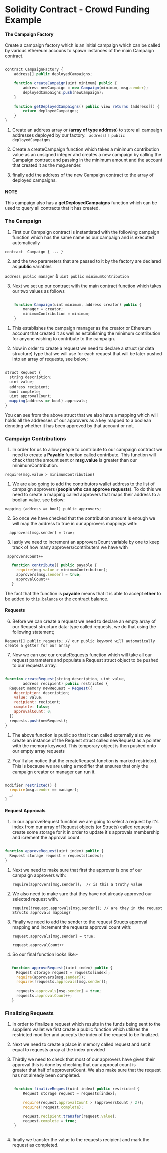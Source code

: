 # Solidity Contract - Crowd Funding Example



#### The Campaign Factory


Create a campaign factory which is an initial campaign which can be called by various ethereum accouns to spawn instances of the main Campaign contract.


```js

contract CampaignFactory {
    address[] public deployedCampaigns;

    function createCampaign(uint minimum) public {
        address newCampaign = new Campaign(minimum, msg.sender);
        deployedCampaigns.push(newCampaign);
    }
    
    function getDeployedCampaigns() public view returns (address[]) {
        return deployedCampaigns;
    }
}

```


1. Create an address array or (**array of type address**) to store all campaign addresses deployed by our factory.  ``  address[] public deployedCampaigns  ``

2. Create a createCampaign function which takes a minimum contribution value as an unsigned integer ahd creates a new campaign by calling the Campaign contract and passing in the minimum amount and the account that created it as the msg.sender.

3. finally add the address of the new Campaign contract to the array of deployed campaigns.


#### NOTE

This campaign also has a **getDeployedCampaigns** function which can be used to query all contracts that it has created.


### The Campaign



1. First our Campaign contract is instantiated with the following campaign function which has the same name as our campaign and is executed automatically


`` contract  Campaign { ... } ``



2. and the two parameters that are passed to it by the factory are declared as **public** variables


`` address public manager `` & `` uint public minimumContribution ``


3. Next we set up our contract with the main contract function which takes our two values as follows


```js

    function Campaign(uint minimum, address creator) public {
        manager = creator;
        minimumContribution = minimum;
    }

```


1. This establishes the campaign manager as the creator or Ethereum account that created it as well as establishing the minimum contribution for anyone wishing to contribute to the campaign.

2. Now in order to create a request we need to declare a struct (or data structure) type that we will use for each request that will be later pushed into an array of requests, see below;


```js

struct Request {
  string description;
  uint value;
  address recipient;
  bool complete;
  uint approvalCount;
  mapping(address => bool) approvals;
}

```


You can see from the above struct that we also have a mapping which will holds all the addresses of our approvers as a key mapped to a boolean denoting whether it has been approved by that account or not.



### Campaign Contributions



1. In order for us to allow people to contribute to our campaign contract we need to create a **Payable** function called contribute. This function will chack that the amount sent or **msg.value** is greater than our minimumContribution.


 

`` require(msg.value > minimumContribution) ``




1. We are also going to add the contributors wallet address to the list of campaign approvers (**people who can approve requests**). To do this we need to create a mapping called approvers that maps their address to a boolian value. see below:



  `` mapping (address => bool) public approvers; ``


2.  So once we have checked that  the contribution amount is enough we will map the address to true in our approvers mappings with:



``   approvers[msg.sender] = true; ``


3. lastly we need to increment an approversCount variable by one to keep track of how many approvers/contributers we have with

``  approversCount++ ``


```js
   function contribute() public payable {
     require(msg.value > minimumContribution);
     approvers[msg.sender] = true;
     approvalCount++
   }

```

   The fact that the function is **payable** means that it is able to accept **ether** to be added to `` this.balance `` or the contract balance.


#### Requests


6. Before we can create a request we need to declare an empty array of our Request structure data-type called requests, we do that using the following statement;


`` Request[] public requests; // our public keyword will automatically create a getter for our array ``


7. Now we can use our createRequests  function which will take all our request parameters and populate a Request struct object to be pushed to our requests array.


```js

function createRequest(string description, uint value,
		address recipient) public restricted {
  Request memory newRequest = Request({
    description: description;
    value: value;
    recipient: recipient;
    complete: false;
    approvalCount: 0;
  })
  requests.push(newRequest);
}

```



1. The above function is public so that it can called externally also we create an instance of the Request struct called newRequest as a pointer with the memory keyword. This temporary object is then pushed onto our empty array requests

2. You'll also notice that the createRequest function is marked restricted. This is because we are using a modifier that ensures that only the campaign creator or manager can run it.


```js

modifier restricted() {
  require(msg.sender == manager);
  _;
}

```



#### Request Approvals



1. In our approveRequest function we are going to select a request by it's index from our array of Request objects (or Structs) called requests create some storage for it in order to update it's approvals membership and icrement the approval count.


```js

function approveRequest(uint index) public {
  Request storage request = requests[index];
}

```



1. Next we need to make sure that first the approver is one of our campaign approvers with:

   `` require(approvers[msg.sender]);  // is this a truthy value ``

2. We also need to make sure that they have not already approved our selected request with.

   `` require(!request.approvals[msg.sender]); // are they in the request Structs approvals mapping? ``

3. Finally we need to add the sender to the request Structs approval mapping and increment the requests approval count with:

   `` request.approvals[msg.sender] = true; ``

   `` request.approvalCount++ ``

4. So our final function looks like:-


```js

   function approveRequest(iuint index) public {
     Request storage request = requests[index];
     require(approvers[msg.sender]);
     require(!requests.approvals[msg.sender]);
     
     requests.approvals[msg.sender] = true;
     requests.approvalCount++;
   }

```


### Finalizing Requests


1. In order to finalize a request which results in the funds being sent to the suppliers wallet we first create a public function which utilizes the
  restricted modifier and accepts the index of the request to be finalized.  

2. Next we need to create a place in memory called request and set it equal to requests array at the index provided

3. Thirdly we need to check that most of our approvers have given their approval this is done by checking that our approcal count is\
  greater that half of approversCount. We also make sure that the request has not already been completed.

```js

    function finalizeRequest(uint index) public restricted {
        Request storage request = requests[index];

        require(request.approvalCount > (approversCount / 2));
        require(!request.complete);

        request.recipient.transfer(request.value);
        request.complete = true;
    }
 
```
4. finally we transfer the value to the requests recipient and mark the request as completed.


